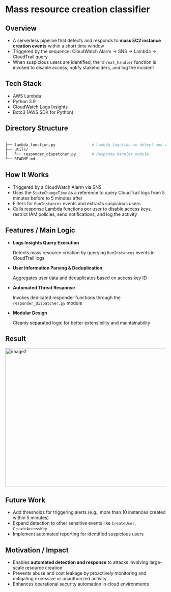 # Mass resource creation classifier

## Overview

- A serverless pipeline that detects and responds to **mass EC2 instance creation events** within a short time window
- Triggered by the sequence: CloudWatch Alarm → SNS → Lambda → CloudTrail query
- When suspicious users are identified, the `threat_handler` function is invoked to disable access, notify stakeholders, and log the incident

## Tech Stack

- AWS Lambda
- Python 3.9
- CloudWatch Logs Insights
- Boto3 (AWS SDK for Python)

## Directory Structure

```bash
.
├── lambda_function.py                # Lambda function to detect and respond to mass EC2 creation
├── utils/
│   └── responder_dispatcher.py       # Response handler module
└── README.md
```

## How It Works

- Triggered by a CloudWatch Alarm via SNS
- Uses the `StateChangeTime` as a reference to query CloudTrail logs from 5 minutes before to 5 minutes after
- Filters for `RunInstances` events and extracts suspicious users
- Calls response Lambda functions per user to disable access keys, restrict IAM policies, send notifications, and log the activity

## Features / Main Logic

- **Logs Insights Query Execution**
    
    Detects mass resource creation by querying `RunInstances` events in CloudTrail logs
    
- **User Information Parsing & Deduplication**
    
    Aggregates user data and deduplicates based on access key ID
    
- **Automated Threat Response**
    
    Invokes dedicated responder functions through the `responder_dispatcher.py` module
    
- **Modular Design**
    
    Cleanly separated logic for better extensibility and maintainability

## Result
<img width="618" height="434" alt="image2" src="https://github.com/user-attachments/assets/a31753f1-baa9-41a5-89f3-1e7e731083cd" />


## Future Work

- Add thresholds for triggering alerts (e.g., more than 10 instances created within 5 minutes)
- Expand detection to other sensitive events like `CreateUser`, `CreateAccessKey`
- Implement automated reporting for identified suspicious users

## Motivation / Impact

- Enables **automated detection and response** to attacks involving large-scale resource creation
- Prevents abuse and cost leakage by proactively monitoring and mitigating excessive or unauthorized activity
- Enhances operational security automation in cloud environments
